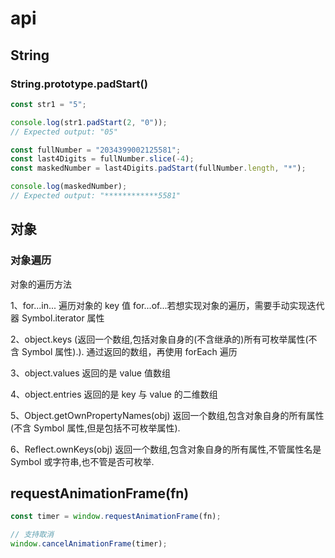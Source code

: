 # api

## String

### String.prototype.padStart()

```js
const str1 = "5";

console.log(str1.padStart(2, "0"));
// Expected output: "05"

const fullNumber = "2034399002125581";
const last4Digits = fullNumber.slice(-4);
const maskedNumber = last4Digits.padStart(fullNumber.length, "*");

console.log(maskedNumber);
// Expected output: "************5581"
```

## 对象

### 对象遍历

对象的遍历方法

1、for...in...
遍历对象的 key 值
for...of...若想实现对象的遍历，需要手动实现迭代器 Symbol.iterator 属性

2、object.keys
(返回一个数组,包括对象自身的(不含继承的)所有可枚举属性(不含 Symbol 属性).).
通过返回的数组，再使用 forEach 遍历

3、object.values
返回的是 value 值数组

4、object.entries
返回的是 key 与 value 的二维数组

5、Object.getOwnPropertyNames(obj)
返回一个数组,包含对象自身的所有属性(不含 Symbol 属性,但是包括不可枚举属性).

6、Reflect.ownKeys(obj)
返回一个数组,包含对象自身的所有属性,不管属性名是 Symbol 或字符串,也不管是否可枚举.

## requestAnimationFrame(fn)

```js
const timer = window.requestAnimationFrame(fn);

// 支持取消
window.cancelAnimationFrame(timer);
```
